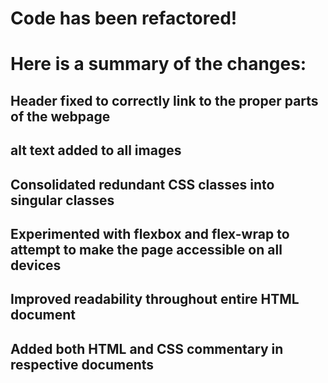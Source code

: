 # Code has been refactored!
# Here is a summary of the changes:


## Header fixed to correctly link to the proper parts of the webpage
## alt text added to all images
## Consolidated redundant CSS classes into singular classes
## Experimented with flexbox and flex-wrap to attempt to make the page accessible on all devices
## Improved readability throughout entire HTML document
## Added both HTML and CSS commentary in respective documents
